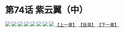 # 第74话 紫云翼（中）
![](https://mhpic.xiaomingtaiji.net/comic/D/斗破苍穹拆分版/74话/1.jpg-zymk.middle.webp)
![](https://mhpic.xiaomingtaiji.net/comic/D/斗破苍穹拆分版/74话/2.jpg-zymk.middle.webp)
![](https://mhpic.xiaomingtaiji.net/comic/D/斗破苍穹拆分版/74话/3.jpg-zymk.middle.webp)
![](https://mhpic.xiaomingtaiji.net/comic/D/斗破苍穹拆分版/74话/4.jpg-zymk.middle.webp)
![](https://mhpic.xiaomingtaiji.net/comic/D/斗破苍穹拆分版/74话/5.jpg-zymk.middle.webp)
![](https://mhpic.xiaomingtaiji.net/comic/D/斗破苍穹拆分版/74话/6.jpg-zymk.middle.webp)
![](https://mhpic.xiaomingtaiji.net/comic/D/斗破苍穹拆分版/74话/7.jpg-zymk.middle.webp)
![](https://mhpic.xiaomingtaiji.net/comic/D/斗破苍穹拆分版/74话/8.jpg-zymk.middle.webp)
[【上一章】](./73.md)
[【目录】](./README.md)
[【下一章】](./75.md)
